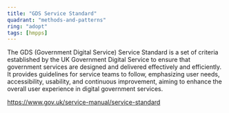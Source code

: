 ```yaml
---
title: "GDS Service Standard"
quadrant: "methods-and-patterns"
ring: "adopt"
tags: [hmpps]
---
```


The GDS (Government Digital Service) Service Standard is a set of criteria established by the UK Government Digital Service to ensure that government services are designed and delivered effectively and efficiently. It provides guidelines for service teams to follow, emphasizing user needs, accessibility, usability, and continuous improvement, aiming to enhance the overall user experience in digital government services.

https://www.gov.uk/service-manual/service-standard

